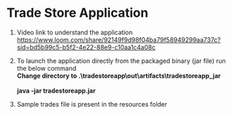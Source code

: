 # Trade Store Application

1) Video link to understand the application
   https://www.loom.com/share/92149f9d98f04ba79f58949299aa737c?sid=bd5b99c5-b5f2-4e22-88e9-c10aa1c4a08c

2) To launch the application directly from the packaged binary (jar file) run the below command 
<br /> **Change directory to .\tradestoreapp\out\artifacts\tradestoreapp_jar**  
<br />**java -jar tradestoreapp.jar**

3) Sample trades file is present in the resources folder
